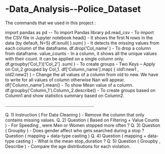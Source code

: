 # -Data_Analysis--Police_Dataset

The commands that we used in this project :

import pandas as pd -- To import Pandas library
pd.read_csv - To import the CSV file in Jupyter notebook
head() - It shows the first N rows in the data (by default, N=5)
df.isnull( ).sum( ) - It detects the missing values from each column of the dataframe.
df.drop(‘Col_name’ )   - To drop a column from dataframe.
value_counts - In a column, it shows all the unique values with their count. It can be applied on a single column only.
df.groupby(‘Col_1’)[‘Col_2’] .sum( ) - To create groups - Two Keys – Apply on Col_2 grouped by Col_1.
df['Column_name'].map( { old1:new1 , old2:new2} ) – Change the all values of a column from old to new. We have to write for all values of column otherwise Nan will appear.
df['Column_name'].mean() - To show Mean value of a column.
df.groupby('Column_1').Column_2.describe() - To create groups based on Column1 and show statistics summary based on Column2.

.......................................................................

Q. 1) Instruction ( For Data Cleaning ) - Remove the column that only contains missing values.
Q. 2) Question ( Based on Filtering + Value Counts ) - For Speeding , were Men or Women stopped more often ? 
Q. 3) Question ( Groupby ) - Does gender affect who gets searched during a stop ?
Question ( mapping + data-type casting )
Q. 4) Question ( mapping + data-type casting ) - What is the mean stop_duration ?
Q. 5) Question ( Groupby , Describe ) - Compare the age distributions for each violation.

